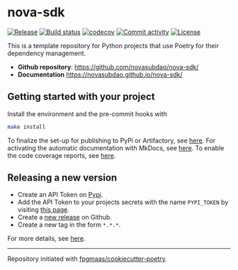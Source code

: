 # nova-sdk

[![Release](https://img.shields.io/github/v/release/novasubdao/nova-sdk)](https://img.shields.io/github/v/release/novasubdao/nova-sdk)
[![Build status](https://img.shields.io/github/actions/workflow/status/novasubdao/nova-sdk/main.yml?branch=main)](https://github.com/novasubdao/nova-sdk/actions/workflows/main.yml?query=branch%3Amain)
[![codecov](https://codecov.io/gh/novasubdao/nova-sdk/branch/main/graph/badge.svg)](https://codecov.io/gh/novasubdao/nova-sdk)
[![Commit activity](https://img.shields.io/github/commit-activity/m/novasubdao/nova-sdk)](https://img.shields.io/github/commit-activity/m/novasubdao/nova-sdk)
[![License](https://img.shields.io/github/license/novasubdao/nova-sdk)](https://img.shields.io/github/license/novasubdao/nova-sdk)

This is a template repository for Python projects that use Poetry for their dependency management.

- **Github repository**: <https://github.com/novasubdao/nova-sdk/>
- **Documentation** <https://novasubdao.github.io/nova-sdk/>

## Getting started with your project

Install the environment and the pre-commit hooks with

```bash
make install
```

To finalize the set-up for publishing to PyPi or Artifactory, see [here](https://fpgmaas.github.io/cookiecutter-poetry/features/publishing/#set-up-for-pypi).
For activating the automatic documentation with MkDocs, see [here](https://fpgmaas.github.io/cookiecutter-poetry/features/mkdocs/#enabling-the-documentation-on-github).
To enable the code coverage reports, see [here](https://fpgmaas.github.io/cookiecutter-poetry/features/codecov/).

## Releasing a new version

- Create an API Token on [Pypi](https://pypi.org/).
- Add the API Token to your projects secrets with the name `PYPI_TOKEN` by visiting [this page](https://github.com/novasubdao/nova-sdk/settings/secrets/actions/new).
- Create a [new release](https://github.com/novasubdao/nova-sdk/releases/new) on Github.
- Create a new tag in the form `*.*.*`.

For more details, see [here](https://fpgmaas.github.io/cookiecutter-poetry/features/cicd/#how-to-trigger-a-release).

---

Repository initiated with [fpgmaas/cookiecutter-poetry](https://github.com/fpgmaas/cookiecutter-poetry).
